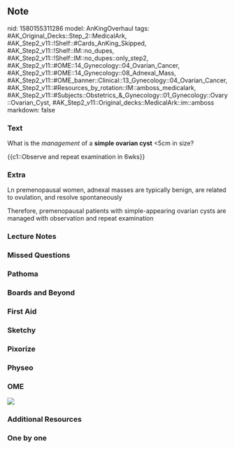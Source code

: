 ## Note
nid: 1580155311286
model: AnKingOverhaul
tags: #AK_Original_Decks::Step_2::MedicalArk, #AK_Step2_v11::!Shelf::#Cards_AnKing_Skipped, #AK_Step2_v11::!Shelf::IM::no_dupes, #AK_Step2_v11::!Shelf::IM::no_dupes::only_step2, #AK_Step2_v11::#OME::14_Gynecology::04_Ovarian_Cancer, #AK_Step2_v11::#OME::14_Gynecology::08_Adnexal_Mass, #AK_Step2_v11::#OME_banner::Clinical::13_Gynecology::04_Ovarian_Cancer, #AK_Step2_v11::#Resources_by_rotation::IM::amboss_medicalark, #AK_Step2_v11::#Subjects::Obstetrics_&_Gynecology::01_Gynecology::Ovary::Ovarian_Cyst, #AK_Step2_v11::Original_decks::MedicalArk::im::amboss
markdown: false

### Text
What is the <i>management</i> of a <b>simple ovarian cyst</b>
<5cm in size?
<div>
  {{c1::Observe and repeat examination in 6wks}}
</div>

### Extra
Ln premenopausal women, adnexal masses are typically benign, are
related to ovulation, and resolve spontaneously
<div>
  Therefore, premenopausal patients with simple-appearing ovarian
  cysts are managed with observation and repeat examination
</div>

### Lecture Notes


### Missed Questions


### Pathoma


### Boards and Beyond


### First Aid


### Sketchy


### Pixorize


### Physeo


### OME
<div class="ome-widget">
  <a href=
  "https://onlinemeded.org/spa/gynecology/ovarian-cancer/acquire?ref=anki">
  <img src="_OME_AnkiFlashcards_Lesson_6.png"></a>
</div>

### Additional Resources


### One by one

